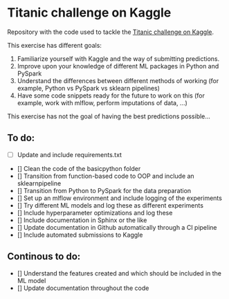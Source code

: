 # Titanic challenge on Kaggle

Repository with the code used to tackle the [Titanic challenge on Kaggle](https://www.kaggle.com/competitions/titanic/overview).

This exercise has different goals:
1. Familiarize yourself with Kaggle and the way of submitting predictions.
2. Improve upon your knowledge of different ML packages in Python and PySpark
3. Understand the differences between different methods of working (for example, Python vs PySpark vs sklearn pipelines)
4. Have some code snippets ready for the future to work on this (for example, work with mlflow, perform imputations of data, ...)

This exercise has not the goal of having the best predictions possible...


## To do:
- [ ] Update and include requirements.txt
- [] Clean the code of the basicpython folder
- [] Transition from function-based code to OOP and include an sklearnpipeline
- [] Transition from Python to PySpark for the data preparation
- [] Set up an mlflow environment and include logging of the experiments
- [] Try different ML models and log these as different experiments
- [] Include hyperparameter optimizations and log these
- [] Include documentation in Sphinx or the like
- [] Update documentation in Github automatically through a CI pipeline
- [] Include automated submissions to Kaggle


## Continous to do:
- [] Understand the features created and which should be included in the ML model
- [] Update documentation throughout the code